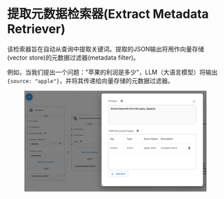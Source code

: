# 提取元数据检索器(Extract Metadata Retriever)

该检索器旨在自动从查询中提取关键词。提取的JSON输出将用作向量存储(vector store)的元数据过滤器(metadata filter)。

例如，当我们提出一个问题："苹果的利润是多少"，LLM（大语言模型）将输出 `{source: "apple"}`，并将其传递给向量存储的元数据过滤器。

<figure><img src="../../../.gitbook/assets/image (5).png" alt=""><figcaption></figcaption></figure>
